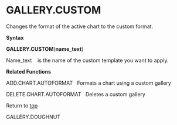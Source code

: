 GALLERY.CUSTOM
==============

Changes the format of the active chart to the custom format.

**Syntax**

**GALLERY.CUSTOM**(**name\_text**)

Name\_text    is the name of the custom template you want to apply.

**Related Functions**

ADD.CHART.AUTOFORMAT   Formats a chart using a custom gallery

DELETE.CHART.AUTOFORMAT   Deletes a custom gallery

Return to [top](#E)

GALLERY.DOUGHNUT
